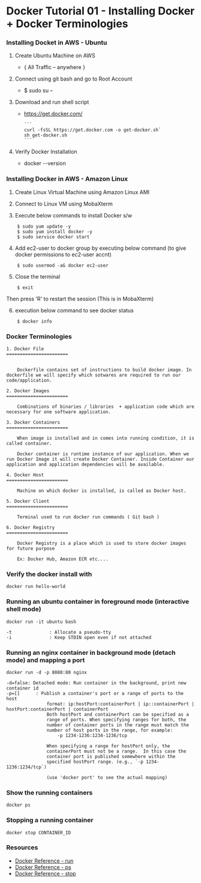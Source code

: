 # Docker Tutorial 01 - Installing Docker + Docker Terminologies 





### Installing Docket in AWS - Ubuntu 
1.	Create Ubuntu Machine on AWS
	  * { All Traffic – anywhere }
		   
2. 	Connect using git bash and go to Root Account

      * $ sudo  su –
			
3.	Download and run shell script

      * https://get.docker.com/
		   
            ```
			curl -fsSL https://get.docker.com -o get-docker.sh`
            sh get-docker.sh
            ```
			
4.	Verify Docker Installation 

      * docker --version
      
### Installing Docker in AWS - Amazon Linux


1. Create Linux Virtual Machine using Amazon Linux AMI

2. Connect to Linux VM using MobaXterm

3. Execute below commands to install Docker s/w

```
	$ sudo yum update -y
	$ sudo yum install docker -y
	$ sudo service docker start
```

4. Add ec2-user to docker group by executing below command (to give docker permissions to ec2-user accnt)

```
	$ sudo usermod -aG docker ec2-user
```

5. Close the terminal

```
 	$ exit
```

Then press 'R' to restart the session (This is in MobaXterm)

6. execution below command to see docker status

```
	$ docker info
```      
		  
		  
### Docker Terminologies 
    1. Docker File
    =======================
    
    
      	Dockerfile contains set of instructions to build docker image. In dockerfile we will specify which sotwares are required to run our code/application.
   
    2. Docker Images
    =======================
	
		Combinations of binaries / libraries  + application code which are necessary for one software application.
		
    3. Docker Containers 
    =======================
	
		When image is installed and in comes into running condition, it is called container. 
		
		Docker container is runtime instance of our application. When we run Docker Image it will create Docker Container. Inside Container our application and application dependencies will be available.
		
    4. Docker Host
    =======================
	
		Machine on which docker is installed, is called as Docker host.
		
    5. Docker Client
    =======================
	
		Terminal used to run docker run commands ( Git bash )
    
    6. Docker Registry
    =======================
    
    	Docker Registry is a place which is used to store docker images for future purpose 

		Ex: Docker Hub, Amazon ECR etc....
		
### Verify the docker install with

`docker run hello-world`		


### Running an ubuntu container in foreground mode (interactive shell mode)

`docker run -it ubuntu bash`

```
-t              : Allocate a pseudo-tty
-i              : Keep STDIN open even if not attached
```

### Running an nginx container in background mode (detach mode) and mapping a port

`docker run -d -p 8080:80 nginx`

```
-d=false: Detached mode: Run container in the background, print new container id
-p=[]      : Publish a container's port or a range of ports to the host
               format: ip:hostPort:containerPort | ip::containerPort | hostPort:containerPort | containerPort
               Both hostPort and containerPort can be specified as a
               range of ports. When specifying ranges for both, the
               number of container ports in the range must match the
               number of host ports in the range, for example:
                   -p 1234-1236:1234-1236/tcp

               When specifying a range for hostPort only, the
               containerPort must not be a range.  In this case the
               container port is published somewhere within the
               specified hostPort range. (e.g., `-p 1234-1236:1234/tcp`)

               (use 'docker port' to see the actual mapping)
```

### Show the running containers

`docker ps`

### Stopping a running container

`docker stop CONTAINER_ID`

### Resources

* [Docker Reference - run](https://docs.docker.com/engine/reference/run/)
* [Docker Reference - ps](https://docs.docker.com/engine/reference/commandline/ps/)
* [Docker Reference - stop](https://docs.docker.com/engine/reference/commandline/stop/)
